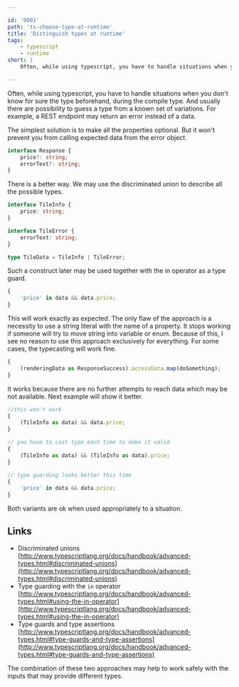 ```yaml
---

id: '0001'
path: 'ts-choose-type-at-runtime'
title: 'Distinguish types at runtime'
tags:
    - typescript
    - runtime
short: |
    Often, while using typescript, you have to handle situations when you don't know for sure the type beforehand, during the compile type.

---
```


Often, while using typescript, you have to handle situations when you don't know for sure the type beforehand, during the compile type. And usually there are possibility to guess a type from a known set of variations. For example, a REST endpoint may return an error instead of a data.

The simplest solution is to make all the properties optional. But it won't prevent you from calling expected data from the error object.

```typescript
interface Response {
    price?: string;
    errorText?: string;
}
```

There is a better way. We may use the discriminated union to describe all the possible types.

```typescript
interface TileInfo {
    price: string;
}

interface TileError {
    errorText: string;
}

type TileData = TileInfo | TileError;
```

Such a construct later may be used together with the in operator as a type guard.

```typescript
{
    'price' in data && data.price;
}
```

This will work exactly as expected. The only flaw of the approach is a necessity to use a string literal with the name of a property. It stops working if someone will try to move string into variable or enum. Because of this, I see no reason to use this approach exclusively for everything. For some cases, the typecasting will work fine.

```typescript
{
    (renderingData as ResponseSuccess).accessData.map(doSomething);
}
```

It works because there are no further attempts to reach data which may be not available. Next example will show it better.

```typescript
//this won't work
{
    (TileInfo as data) && data.price;
}

// you have to cast type each time to make it valid
{
    (TileInfo as data) && (TileInfo as data).price;
}

// type guarding looks better this time
{
    'price' in data && data.price;
}
```

Both variants are ok when used appropriately to a situation.

## Links

-   Discriminated unions [http://www.typescriptlang.org/docs/handbook/advanced-types.html#discriminated-unions](http://www.typescriptlang.org/docs/handbook/advanced-types.html#discriminated-unions)
-   Type guarding with the `in` operator [http://www.typescriptlang.org/docs/handbook/advanced-types.html#using-the-in-operator](http://www.typescriptlang.org/docs/handbook/advanced-types.html#using-the-in-operator)
-   Type guards and type assertions [http://www.typescriptlang.org/docs/handbook/advanced-types.html#type-guards-and-type-assertions](http://www.typescriptlang.org/docs/handbook/advanced-types.html#type-guards-and-type-assertions)

The combination of these two approaches may help to work safely with the inputs that may provide different types.
